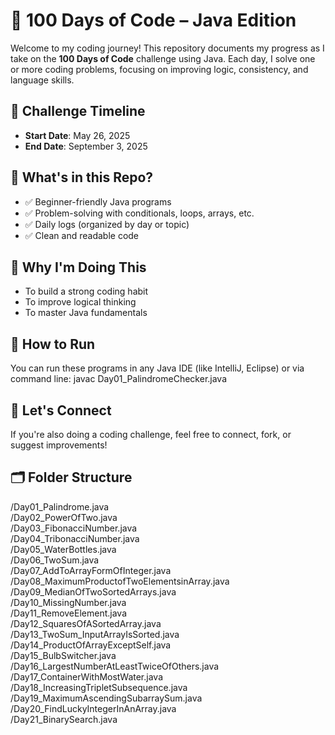 # 💯 100 Days of Code – Java Edition

Welcome to my coding journey! This repository documents my progress as I take on the **100 Days of Code** challenge using Java. Each day, I solve one or more coding problems, focusing on improving logic, consistency, and language skills.

## 📅 Challenge Timeline
- **Start Date**: May 26, 2025
- **End Date**: September 3, 2025

## 📌 What's in this Repo?
- ✅ Beginner-friendly Java programs
- ✅ Problem-solving with conditionals, loops, arrays, etc.
- ✅ Daily logs (organized by day or topic)
- ✅ Clean and readable code

## 🚀 Why I'm Doing This
- To build a strong coding habit
- To improve logical thinking
- To master Java fundamentals

## 📖 How to Run
You can run these programs in any Java IDE (like IntelliJ, Eclipse) or via command line:
javac Day01_PalindromeChecker.java

## 🙌 Let's Connect
If you're also doing a coding challenge, feel free to connect, fork, or suggest improvements!

## 🗂️ Folder Structure
/Day01_Palindrome.java <br>
/Day02_PowerOfTwo.java <br>
/Day03_FibonacciNumber.java <br>
/Day04_TribonacciNumber.java <br>
/Day05_WaterBottles.java <br>
/Day06_TwoSum.java <br>
/Day07_AddToArrayFormOfInteger.java <br>
/Day08_MaximumProductofTwoElementsinArray.java <br>
/Day09_MedianOfTwoSortedArrays.java <br>
/Day10_MissingNumber.java <br>
/Day11_RemoveElement.java <br>
/Day12_SquaresOfASortedArray.java <br>
/Day13_TwoSum_InputArrayIsSorted.java <br>
/Day14_ProductOfArrayExceptSelf.java <br>
/Day15_BulbSwitcher.java <br>
/Day16_LargestNumberAtLeastTwiceOfOthers.java <br>
/Day17_ContainerWithMostWater.java <br>
/Day18_IncreasingTripletSubsequence.java <br>
/Day19_MaximumAscendingSubarraySum.java <br>
/Day20_FindLuckyIntegerInAnArray.java <br>
/Day21_BinarySearch.java <br>

